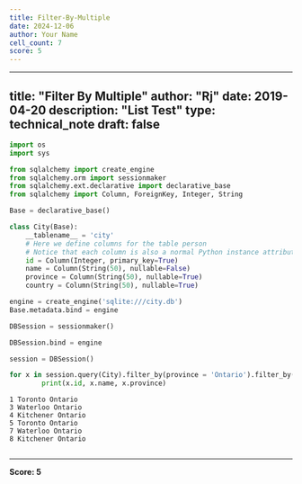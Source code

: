 ```yaml
---
title: Filter-By-Multiple
date: 2024-12-06
author: Your Name
cell_count: 7
score: 5
---
```


---
title: "Filter By Multiple"
author: "Rj"
date: 2019-04-20
description: "List Test"
type: technical_note
draft: false
---

```python
import os
import sys

from sqlalchemy import create_engine
from sqlalchemy.orm import sessionmaker
from sqlalchemy.ext.declarative import declarative_base
from sqlalchemy import Column, ForeignKey, Integer, String
```


```python
Base = declarative_base()
```


```python
class City(Base):
    __tablename__ = 'city'
    # Here we define columns for the table person
    # Notice that each column is also a normal Python instance attribute.
    id = Column(Integer, primary_key=True)
    name = Column(String(50), nullable=False)
    province = Column(String(50), nullable=True)
    country = Column(String(50), nullable=True)
```


```python
engine = create_engine('sqlite:///city.db')
Base.metadata.bind = engine

DBSession = sessionmaker()

DBSession.bind = engine

session = DBSession()
```


```python
for x in session.query(City).filter_by(province = 'Ontario').filter_by(country='Canada'):
        print(x.id, x.name, x.province)
```

    1 Toronto Ontario
    3 Waterloo Ontario
    4 Kitchener Ontario
    5 Toronto Ontario
    7 Waterloo Ontario
    8 Kitchener Ontario



```python

```


---
**Score: 5**